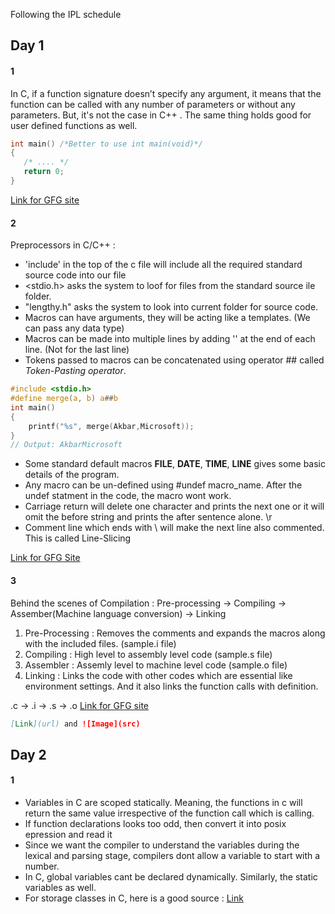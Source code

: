 Following the IPL schedule

## Day 1
#### 1
In C, if a function signature doesn’t specify any argument, it means that the function can be called with any number of parameters or without any parameters. But, it's not the case in C++ . The same thing holds good for user defined functions as well.

```c
int main() /*Better to use int main(void)*/
{ 
   /* .... */
   return 0; 
}
```
[Link for GFG site](https://www.geeksforgeeks.org/difference-int-main-int-mainvoid/)

#### 2
Preprocessors in C/C++ :
- 'include' in the top of the c file will include all the required standard source code into our file
- <stdio.h> asks the system to loof for files from the standard source ile folder. 
- "lengthy.h" asks the system to look into current folder for source code.
- Macros can have arguments, they will be acting like a templates. (We can pass any data type)
- Macros can be made into multiple lines by adding '\' at the end of each line. (Not for the last line)
- Tokens passed to macros can be concatenated using operator ## called _Token-Pasting operator_. 
```c
#include <stdio.h> 
#define merge(a, b) a##b 
int main() 
{ 
    printf("%s", merge(Akbar,Microsoft)); 
} 
// Output: AkbarMicrosoft
```
- Some standard default macros __FILE__, __DATE__, __TIME__, __LINE__  gives some basic details of the program.
- Any macro can be un-defined using #undef macro_name. After the undef statment in the code, the macro wont work.
- Carriage return will delete one character and prints the next one or it will omit the before string and prints the after sentence alone. \r
- Comment line which ends with \ will make the next line also commented. This is called Line-Slicing

[Link for GFG Site](https://www.geeksforgeeks.org/interesting-facts-preprocessors-c/)

#### 3
Behind the scenes of Compilation :
Pre-processing -> Compiling -> Assember(Machine language conversion) -> Linking
1. Pre-Processing : Removes the comments and expands the macros along with the included files. (sample.i file)
2. Compiling   : High level to assembly level code (sample.s file)
3. Assembler   : Assemly level to machine level code (sample.o file)
4. Linking     : Links the code with other codes which are essential like environment settings. And it also links the function calls with definition.

.c -> .i -> .s -> .o 
[Link for GFG site](https://www.geeksforgeeks.org/compiling-a-c-program-behind-the-scenes/)



```markdown
[Link](url) and ![Image](src)
```


## Day 2 
#### 1
- Variables in C are scoped statically. Meaning, the functions in c will return the same value irrespective of the function call which is calling.
- If function declarations looks too odd, then convert it into posix epression and read it
- Since we want the compiler to understand the variables during the lexical and parsing stage, compilers dont allow a variable to start with a number.
- In C, global variables cant be declared dynamically. Similarly, the static variables as well.
- For storage classes in C, here is a good source : [Link](https://www.geeksforgeeks.org/storage-classes-in-c/)
